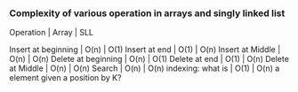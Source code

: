 ### Complexity of various operation in arrays and singly linked list ###

Operation              |  Array   |  SLL

Insert at beginning    |   O(n)   |  O(1)
Insert at end          |   O(1)   |  O(n)
Insert at Middle       |   O(n)   |  O(n)
Delete at beginning    |   O(n)   |  O(1)
Delete at end          |   O(1)   |  O(n)
Delete at Middle       |   O(n)   |  O(n)
Search                 |   O(n)   |  O(n)
indexing: what is      |   O(1)   |  O(n)
a element given a
 position by K?

